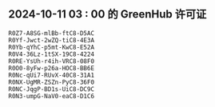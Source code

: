 ## 2024-10-11 03 : 00 的 GreenHub 许可证
```
R0Z7-A8SG-mlBb-ftC8-D5AC
R0Yf-Jwct-2wZQ-tiC8-4E3A
R0Yb-qYhC-p5mt-KwC8-E52A
R0V4-36Lz-1tSX-19C8-4224
R0RE-YsUh-r4ih-VRC8-08F0
R0O0-8yFw-p26a-HOC8-BB6E
R0Nc-qUi7-RUvX-40C8-31A1
R0NX-UgMR-ZSZn-PyC8-36F0
R0NC-JqgP-BD1s-UiC8-DC9C
R0N3-umpG-NaV0-eaC8-D1C6
```
